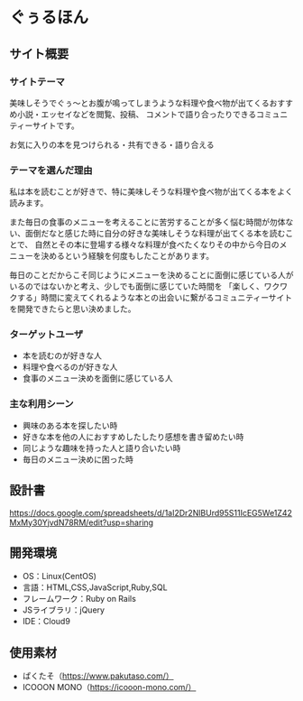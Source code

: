 # ぐぅるほん

## サイト概要
### サイトテーマ
美味しそうでぐぅ〜とお腹が鳴ってしまうような料理や食べ物が出てくるおすすめ小説・エッセイなどを閲覧、投稿、
コメントで語り合ったりできるコミュニティーサイトです。

お気に入りの本を見つけられる・共有できる・語り合える

### テーマを選んだ理由
私は本を読むことが好きで、特に美味しそうな料理や食べ物が出てくる本をよく読みます。

また毎日の食事のメニューを考えることに苦労することが多く悩む時間が勿体ない、面倒だなと感じた時に自分の好きな美味しそうな料理が出てくる本を読むことで、
自然とその本に登場する様々な料理が食べたくなりその中から今日のメニューを決めるという経験を何度もしたことがあります。

毎日のことだからこそ同じようにメニューを決めることに面倒に感じている人がいるのではないかと考え、少しでも面倒に感じていた時間を
「楽しく、ワクワクする」時間に変えてくれるような本との出会いに繋がるコミュニティーサイトを開発できたらと思い決めました。


### ターゲットユーザ
- 本を読むのが好きな人
- 料理や食べるのが好きな人
- 食事のメニュー決めを面倒に感じている人

### 主な利用シーン
- 興味のある本を探したい時
- 好きな本を他の人におすすめしたしたり感想を書き留めたい時
- 同じような趣味を持った人と語り合いたい時
- 毎日のメニュー決めに困った時


## 設計書
https://docs.google.com/spreadsheets/d/1aI2Dr2NlBUrd95S11IcEG5We1Z42MxMy30YjvdN78RM/edit?usp=sharing

## 開発環境
- OS：Linux(CentOS)
- 言語：HTML,CSS,JavaScript,Ruby,SQL
- フレームワーク：Ruby on Rails
- JSライブラリ：jQuery
- IDE：Cloud9

## 使用素材
- ぱくたそ（https://www.pakutaso.com/）
- ICOOON MONO（https://icooon-mono.com/）

